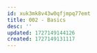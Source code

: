 ```yaml
---
id: xuk3mk8v43w0qfjmpq77emt
title: 002 - Basics
desc: ''
updated: 1727149144126
created: 1727149131117
---
```

